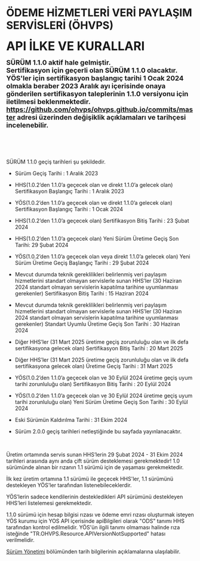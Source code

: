 #  ÖDEME HİZMETLERİ VERİ PAYLAŞIM SERVİSLERİ (ÖHVPS) 

**<font size=6>API İLKE VE KURALLARI  </font>**  

 <font size=4><b>SÜRÜM 1.1.0 aktif hale gelmiştir.<br>
Sertifikasyon için geçerli olan SÜRÜM 1.1.0 olacaktır.<br>
YÖS'ler için sertifikasyon başlangıç tarihi 1 Ocak 2024 olmakla beraber 2023 Aralık ayı içerisinde onaya gönderilen sertifikasyon taleplerinin 1.1.0 versiyonu için iletilmesi beklenmektedir.
<br>
 <https://github.com/ohvps/ohvps.github.io/commits/master> adresi üzerinden değişiklik açıklamaları ve tarihçesi incelenebilir.<br></b></font>

<br/>


<br/>
<br/>

SÜRÜM 1.1.0 geçiş tarihleri şu şekildedir.

-	Sürüm Geçiş Tarihi : 1 Aralık 2023

-	HHS(1.0.2’den 1.1.0’a geçecek olan ve direkt 1.1.0’a gelecek olan) Sertifikasyon Başlangıç Tarihi : 1 Aralık 2023

-	YÖS(1.0.2’den 1.1.0’a geçecek olan ve direkt 1.1.0’a gelecek olan) Sertifikasyon Başlangıç Tarihi : 1 Ocak 2024

-	HHS(1.0.2’den 1.1.0’a geçecek olan) Sertifikasyon Bitiş Tarihi : 23 Şubat 2024

-	HHS(1.0.2’den 1.1.0’a geçecek olan) Yeni Sürüm Üretime Geçiş Son Tarihi: 29 Şubat 2024

-	YÖS(1.0.2’den 1.1.0’a geçecek olan veya direkt 1.1.0’a gelecek olan) Yeni Sürüm Üretime Geçiş Başlangıç Tarihi : 29 Şubat 2024

-	Mevcut durumda teknik gereklilikleri belirlenmiş veri paylaşım hizmetlerini standart olmayan servislerle sunan HHS’ler (30 Haziran 2024 standart olmayan servislerin kapatılma tarihine uyumlanması gerekenler) Sertifikasyon Bitiş Tarihi : 15 Haziran 2024

-	Mevcut durumda teknik gereklilikleri belirlenmiş veri paylaşım hizmetlerini standart olmayan servislerle sunan HHS’ler (30 Haziran 2024 standart olmayan servislerin kapatılma tarihine uyumlanması gerekenler) Standart Uyumlu Üretime Geçiş Son Tarihi : 30 Haziran 2024

-	Diğer HHS’ler (31 Mart 2025 üretime geçiş zorunluluğu olan ve ilk defa sertifikasyona gelecek olan) Sertifikasyon Bitiş Tarihi : 20 Mart 2025

-	Diğer HHS’ler (31 Mart 2025 üretime geçiş zorunluluğu olan ve ilk defa sertifikasyona gelecek olan) Üretime Geçiş Tarihi : 31 Mart 2025

-	YÖS(1.0.2’den 1.1.0’a geçecek olan ve 30 Eylül 2024 üretime geçiş uyum tarihi zorunluluğu olan) Sertifikasyon Bitiş Tarihi : 20 Eylül 2024

-	YÖS(1.0.2’den 1.1.0’a geçecek olan ve 30 Eylül 2024 üretime geçiş uyum tarihi zorunluluğu olan) Yeni Sürüm Üretime Geçiş Son Tarihi : 30 Eylül 2024

-	Eski Sürümün Kaldırılma Tarihi : 31 Ekim 2024

-  Sürüm 2.0.0 geçiş tarihleri netleştiğinde bu sayfada yayınlanacaktır.
  

<br>


Üretim ortamında servis sunan HHS’lerin 29 Şubat 2024 - 31 Ekim 2024 tarihleri arasında aynı anda çift sürüm desteklemesi gerekmektedir! 1.0 sürümünde alınan bir rızanın 1.1 sürümü için de yaşaması gerekmektedir.

İlk kez üretim ortamına 1.1 sürümü ile geçecek HHS'ler, 1.1 sürümünü destekleyen YÖS'ler tarafından listenebileceklerdir.

YÖS’lerin sadece kendilerinin destekledikleri API sürümünü destekleyen HHS’leri listelemesi gerekmektedir.

1.1.0 sürümü için hesap bilgisi rızası ve ödeme emri rızası oluşturmak isteyen YÖS kurumu için YOS API içerisinde apiBilgileri olarak "ODS" tanımı HHS tarafından kontrol edilmelidir. YÖS'ün ilgili tanımı olmaması halinde rıza isteğinde "TR.OHVPS.Resource.APIVersionNotSupported" hatası verilmelidir.

[Sürüm Yönetimi](surum-yonetimi) bölümünden tarih bilgilerinin açıklamalarına ulaşılabilir.


<br/>
<br/>
<br/>
<br/>
<br/>
<br/>
<br/>
<br/>
<br/>
<br/>
<br/>
<br/>
<br/>
<br/>
<br/>
<br/>
<br/>
<br/>
<br/>
<br/>
<br/>
<br/>
<br/>